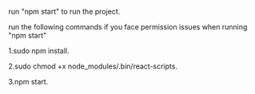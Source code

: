 run "npm start" to run the project.

run the following commands if you face permission issues when running "npm start"

1.sudo npm install.

2.sudo chmod +x node_modules/.bin/react-scripts.

3.npm start.

